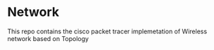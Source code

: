 # Network
This repo contains the cisco packet tracer implemetation of Wireless network  based on Topology
